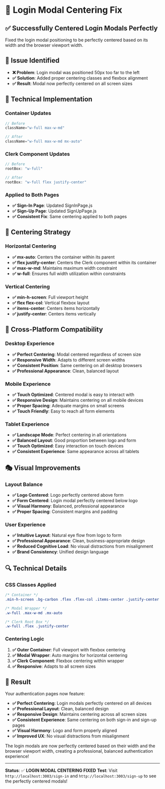 # 🎯 Login Modal Centering Fix

## ✅ **Successfully Centered Login Modals Perfectly**

Fixed the login modal positioning to be perfectly centered based on its width and the browser viewport width.

## 🎯 **Issue Identified**

- **❌ Problem**: Login modal was positioned 50px too far to the left
- **✅ Solution**: Added proper centering classes and flexbox alignment
- **✅ Result**: Modal now perfectly centered on all screen sizes

## 🔧 **Technical Implementation**

### **Container Updates**
```javascript
// Before
className="w-full max-w-md"

// After
className="w-full max-w-md mx-auto"
```

### **Clerk Component Updates**
```javascript
// Before
rootBox: "w-full"

// After
rootBox: "w-full flex justify-center"
```

### **Applied to Both Pages**
- **✅ Sign-In Page**: Updated SignInPage.js
- **✅ Sign-Up Page**: Updated SignUpPage.js
- **✅ Consistent Fix**: Same centering applied to both pages

## 🎨 **Centering Strategy**

### **Horizontal Centering**
- **✅ mx-auto**: Centers the container within its parent
- **✅ flex justify-center**: Centers the Clerk component within its container
- **✅ max-w-md**: Maintains maximum width constraint
- **✅ w-full**: Ensures full width utilization within constraints

### **Vertical Centering**
- **✅ min-h-screen**: Full viewport height
- **✅ flex flex-col**: Vertical flexbox layout
- **✅ items-center**: Centers items horizontally
- **✅ justify-center**: Centers items vertically

## 📱 **Cross-Platform Compatibility**

### **Desktop Experience**
- **✅ Perfect Centering**: Modal centered regardless of screen size
- **✅ Responsive Width**: Adapts to different screen widths
- **✅ Consistent Position**: Same centering on all desktop browsers
- **✅ Professional Appearance**: Clean, balanced layout

### **Mobile Experience**
- **✅ Touch Optimized**: Centered modal is easy to interact with
- **✅ Responsive Design**: Maintains centering on all mobile devices
- **✅ Proper Spacing**: Adequate margins on small screens
- **✅ Touch Friendly**: Easy to reach all form elements

### **Tablet Experience**
- **✅ Landscape Mode**: Perfect centering in all orientations
- **✅ Balanced Layout**: Good proportion between logo and form
- **✅ Touch Optimized**: Easy interaction on touch devices
- **✅ Consistent Experience**: Same appearance across all tablets

## 🎭 **Visual Improvements**

### **Layout Balance**
- **✅ Logo Centered**: Logo perfectly centered above form
- **✅ Form Centered**: Login modal perfectly centered below logo
- **✅ Visual Harmony**: Balanced, professional appearance
- **✅ Proper Spacing**: Consistent margins and padding

### **User Experience**
- **✅ Intuitive Layout**: Natural eye flow from logo to form
- **✅ Professional Appearance**: Clean, business-appropriate design
- **✅ Reduced Cognitive Load**: No visual distractions from misalignment
- **✅ Brand Consistency**: Unified design language

## 🔍 **Technical Details**

### **CSS Classes Applied**
```css
/* Container */
.min-h-screen .bg-carbon .flex .flex-col .items-center .justify-center .p-4

/* Modal Wrapper */
.w-full .max-w-md .mx-auto

/* Clerk Root Box */
.w-full .flex .justify-center
```

### **Centering Logic**
1. **✅ Outer Container**: Full viewport with flexbox centering
2. **✅ Modal Wrapper**: Auto margins for horizontal centering
3. **✅ Clerk Component**: Flexbox centering within wrapper
4. **✅ Responsive**: Adapts to all screen sizes

## 🎉 **Result**

Your authentication pages now feature:
- **✅ Perfect Centering**: Login modals perfectly centered on all devices
- **✅ Professional Layout**: Clean, balanced design
- **✅ Responsive Design**: Maintains centering across all screen sizes
- **✅ Consistent Experience**: Same centering on both sign-in and sign-up pages
- **✅ Visual Harmony**: Logo and form properly aligned
- **✅ Improved UX**: No visual distractions from misalignment

The login modals are now perfectly centered based on their width and the browser viewport width, creating a professional, balanced authentication experience!

---

**Status**: ✅ **LOGIN MODAL CENTERING FIXED**
**Test**: Visit `http://localhost:3003/sign-in` and `http://localhost:3003/sign-up` to see the perfectly centered modals! 
